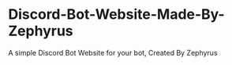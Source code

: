 # Discord-Bot-Website-Made-By-Zephyrus
A simple Discord Bot Website for your bot, Created By Zephyrus



